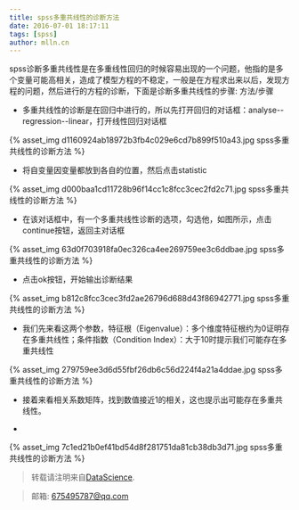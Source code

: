 ```yaml
---
title: spss多重共线性的诊断方法
date: 2016-07-01 18:17:11
tags: [spss]
author: mlln.cn
---
```

spss诊断多重共线性是在多重线性回归的时候容易出现的一个问题，他指的是多个变量可能高相关，造成了模型方程的不稳定，一般是在方程求出来以后，发现方程的问题，然后进行的方程的诊断，下面是诊断多重共线性的步骤: 
方法/步骤


- 多重共线性的诊断是在回归中进行的，所以先打开回归的对话框：analyse--regression--linear，打开线性回归对话框

{% asset_img d1160924ab18972b3fb4c029e6cd7b899f510a43.jpg spss多重共线性的诊断方法 %}

- 将自变量因变量都放到各自的位置，然后点击statistic

{% asset_img d000baa1cd11728b96f14cc1c8fcc3cec2fd2c71.jpg spss多重共线性的诊断方法 %}

- 在该对话框中，有一个多重共线性诊断的选项，勾选他，如图所示，点击continue按钮，返回主对话框

{% asset_img 63d0f703918fa0ec326ca4ee269759ee3c6ddbae.jpg spss多重共线性的诊断方法 %}

- 点击ok按钮，开始输出诊断结果

{% asset_img b812c8fcc3cec3fd2ae26796d688d43f86942771.jpg spss多重共线性的诊断方法 %}

- 我们先来看这两个参数，特征根（Eigenvalue）：多个维度特征根约为0证明存在多重共线性；条件指数（Condition Index）：大于10时提示我们可能存在多重共线性

{% asset_img 279759ee3d6d55fbf26db6c56d224f4a21a4ddae.jpg spss多重共线性的诊断方法 %}

- 接着来看相关系数矩阵，找到数值接近1的相关，这也提示出可能存在多重共线性。

-  

{% asset_img 7c1ed21b0ef41bd54d8f281751da81cb38db3d71.jpg spss多重共线性的诊断方法 %}

> 转载请注明来自[DataScience](http://mlln.cn).

> 邮箱: 675495787@qq.com 
